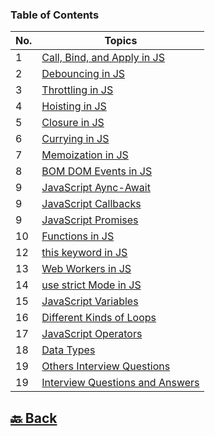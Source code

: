 ### Table of Contents

| No. | Topics                                                                                                                                    |
| --- | ----------------------------------------------------------------------------------------------------------------------------------------- |
| 1   | <a href="https://github.com/sanjay9616/JavaScript/blob/master/JavaScript-Tutorial/Call-Bind-and-Apply.md">Call, Bind, and Apply in JS</a> |
| 2   | <a href="https://github.com/sanjay9616/JavaScript/blob/master/JavaScript-Tutorial/Debouncing.md">Debouncing in JS</a>                     |
| 3   | <a href="https://github.com/sanjay9616/JavaScript/blob/master/JavaScript-Tutorial/Throttling.md">Throttling in JS</a>                     |
| 4   | <a href="https://github.com/sanjay9616/JavaScript/blob/master/JavaScript-Tutorial/Hoisting.md">Hoisting in JS</a>                         |
| 5   | <a href="https://github.com/sanjay9616/JavaScript/blob/master/JavaScript-Tutorial/Closure.md">Closure in JS</a>                           |
| 6   | <a href="https://github.com/sanjay9616/JavaScript/blob/master/JavaScript-Tutorial/Currying.md">Currying in JS</a>                         |
| 7   | <a href="https://github.com/sanjay9616/JavaScript/blob/master/JavaScript-Tutorial/Memoization.md">Memoization in JS</a>                   |
| 8   | <a href="https://github.com/sanjay9616/JavaScript/blob/master/JavaScript-Tutorial/BOM-DOM-Events.md">BOM DOM Events in JS</a>             |
| 9   | <a href="https://github.com/sanjay9616/JavaScript/blob/master/JavaScript-Tutorial/Async-Await.md">JavaScript Aync-Await</a>               |
| 9   | <a href="https://github.com/sanjay9616/JavaScript/blob/master/JavaScript-Tutorial/Callbacks.md">JavaScript Callbacks</a>                  |
| 9   | <a href="https://github.com/sanjay9616/JavaScript/blob/master/JavaScript-Tutorial/Promises.md">JavaScript Promises</a>                    |
| 10  | <a href="https://github.com/sanjay9616/JavaScript/blob/master/JavaScript-Tutorial/Functions.md">Functions in JS</a>                       |
| 12  | <a href="https://github.com/sanjay9616/JavaScript/blob/master/JavaScript-Tutorial/this-keyword.md">this keyword in JS</a>                 |
| 13  | <a href="https://github.com/sanjay9616/JavaScript/blob/master/JavaScript-Tutorial/Service-Worker.md">Web Workers in JS</a>                |
| 14  | <a href="https://github.com/sanjay9616/JavaScript/blob/master/JavaScript-Tutorial/use-strict-Mode.md">use strict Mode in JS</a>           |
| 15  | <a href="https://github.com/sanjay9616/JavaScript/blob/master/JavaScript-Tutorial/Variables.md">JavaScript Variables</a>                  |
| 16  | <a href="https://github.com/sanjay9616/JavaScript/blob/master/JavaScript-Tutorial/Loops.md">Different Kinds of Loops</a>                  |
| 17  | <a href="https://github.com/sanjay9616/JavaScript/blob/master/JavaScript-Tutorial/Operators.md">JavaScript Operators</a>                  |
| 18  | <a href="https://github.com/sanjay9616/JavaScript/blob/master/JavaScript-Tutorial/Data-Types/README.md">Data Types</a>                    |
| 19  | <a href="https://github.com/sanjay9616/JavaScript/blob/master/JavaScript-Tutorial/Other/Interview.md">Others Interview Questions</a>      |
| 19  | <a href="https://github.com/sanjay9616/JavaScript/blob/master/JavaScript-Tutorial/Interview.md">Interview Questions and Answers</a>       |


<h2><a href="https://github.com/sanjay9616/JavaScript/blob/master/README.md"> 🔙 Back</a></h2>
